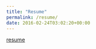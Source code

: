```yaml
---
title: "Resume"
permalink: /resume/
date: 2016-02-24T03:02:20+00:00
---
```


[resume](/assets/resume/M_Oguz_Ozcan_Resume.pdf)
